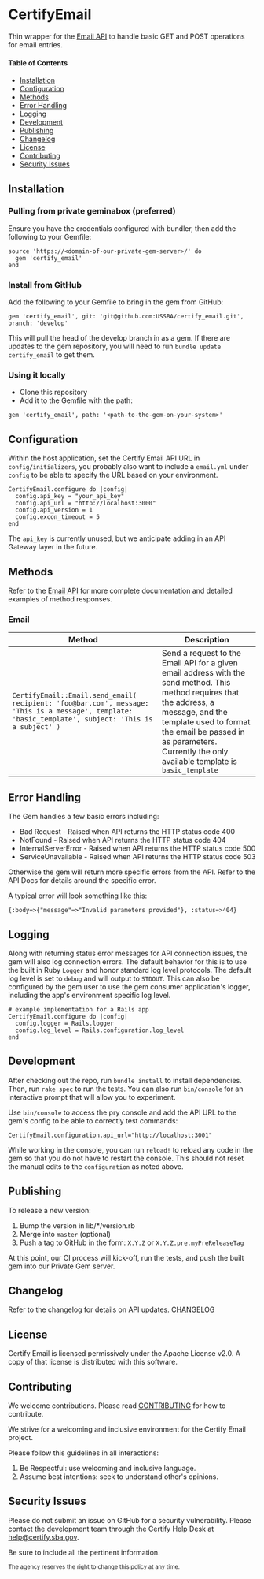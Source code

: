 # CertifyEmail
Thin wrapper for the [Email API](https://github.com/USSBA/email-api) to handle basic GET and POST operations for email entries.

#### Table of Contents
- [Installation](#installation)
- [Configuration](#configuration)
- [Methods](#methods)
- [Error Handling](#error-handling)
- [Logging](#logging)
- [Development](#development)
- [Publishing](#publishing)
- [Changelog](#changelog)
- [License](#license)
- [Contributing](#contributing)
- [Security Issues](#security-issues)

## Installation

### Pulling from private geminabox (preferred)

Ensure you have the credentials configured with bundler, then add the following to your Gemfile:
```
source 'https://<domain-of-our-private-gem-server>/' do
  gem 'certify_email'
end
```

### Install from GitHub

Add the following to your Gemfile to bring in the gem from GitHub:

```
gem 'certify_email', git: 'git@github.com:USSBA/certify_email.git', branch: 'develop'
```

This will pull the head of the develop branch in as a gem.  If there are updates to the gem repository, you will need to run `bundle update certify_email` to get them.

### Using it locally

* Clone this repository
* Add it to the Gemfile with the path:

```
gem 'certify_email', path: '<path-to-the-gem-on-your-system>'
```

## Configuration
Within the host application, set the Certify Email API URL in `config/initializers`, you probably also want to include a `email.yml` under `config` to be able to specify the URL based on your environment.

```
CertifyEmail.configure do |config|
  config.api_key = "your_api_key"
  config.api_url = "http://localhost:3000"
  config.api_version = 1
  config.excon_timeout = 5
end
```
The `api_key` is currently unused, but we anticipate adding in an API Gateway layer in the future.

## Methods
Refer to the [Email API](https://github.com/USSBA/email-api) for more complete documentation and detailed examples of method responses.

### Email
| Method | Description |
| ------ | ----------- |
| `CertifyEmail::Email.send_email( recipient: 'foo@bar.com', message: 'This is a message', template: 'basic_template', subject: 'This is a subject' )` | Send a request to the Email API for a given email address with the send method. This method requires that the address, a message, and the template used to format the email be passed in as parameters. Currently the only available template is `basic_template` |

## Error Handling

The Gem handles a few basic errors including:

* Bad Request - Raised when API returns the HTTP status code 400
* NotFound - Raised when API returns the HTTP status code 404
* InternalServerError - Raised when API returns the HTTP status code 500
* ServiceUnavailable - Raised when API returns the HTTP status code 503

Otherwise the gem will return more specific errors from the API. Refer to the API Docs for details around the specific error.

A typical error will look something like this:
```
{:body=>{"message"=>"Invalid parameters provided"}, :status=>404}
```

## Logging
Along with returning status error messages for API connection issues, the gem will also log connection errors.  The default behavior for this is to use the built in Ruby `Logger` and honor standard log level protocols.  The default log level is set to `debug` and will output to `STDOUT`.  This can also be configured by the gem user to use the gem consumer application's logger, including the app's environment specific log level.
```
# example implementation for a Rails app
CertifyEmail.configure do |config|
  config.logger = Rails.logger
  config.log_level = Rails.configuration.log_level
end
```

## Development
After checking out the repo, run `bundle install` to install dependencies. Then, run `rake spec` to run the tests. You can also run `bin/console` for an interactive prompt that will allow you to experiment.

Use `bin/console` to access the pry console and add the API URL to the gem's config to be able to correctly test commands:
```
CertifyEmail.configuration.api_url="http://localhost:3001"
```
While working in the console, you can run `reload!` to reload any code in the gem so that you do not have to restart the console.  This should not reset the manual edits to the `configuration` as noted above.

## Publishing
To release a new version:

  1. Bump the version in lib/\*/version.rb
  1. Merge into `master` (optional)
  1. Push a tag to GitHub in the form: `X.Y.Z` or `X.Y.Z.pre.myPreReleaseTag`

At this point, our CI process will kick-off, run the tests, and push the built gem into our Private Gem server.

## Changelog
Refer to the changelog for details on API updates. [CHANGELOG](CHANGELOG.md)

## License
Certify Email is licensed permissively under the Apache License v2.0.
A copy of that license is distributed with this software.

## Contributing
We welcome contributions. Please read [CONTRIBUTING](CONTRIBUTING.md) for how to contribute.

We strive for a welcoming and inclusive environment for the Certify Email project.

Please follow this guidelines in all interactions:

1. Be Respectful: use welcoming and inclusive language.
2. Assume best intentions: seek to understand other's opinions.

## Security Issues
Please do not submit an issue on GitHub for a security vulnerability. Please contact the development team through the Certify Help Desk at [help@certify.sba.gov](mailto:help@certify.sba.gov).

Be sure to include all the pertinent information.

<sub>The agency reserves the right to change this policy at any time.</sub>
